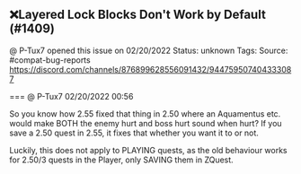 ## ❌Layered Lock Blocks Don't Work by Default (#1409)
@ P-Tux7 opened this issue on 02/20/2022
Status: unknown
Tags: 
Source: #compat-bug-reports https://discord.com/channels/876899628556091432/944759507404333087


=== @ P-Tux7 02/20/2022 00:56

So you know how 2.55 fixed that thing in 2.50 where an Aquamentus etc. would make BOTH the enemy hurt and boss hurt sound when hurt? If you save a 2.50 quest in 2.55, it fixes that whether you want it to or not.

Luckily, this does not apply to PLAYING quests, as the old behaviour works for 2.50/3 quests in the Player, only SAVING them in ZQuest.
